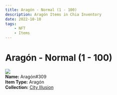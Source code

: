 ```yaml
---
title: Aragón - Normal (1 - 100)
description: Aragón Items in Chia Inventory
date: 2022-10-10
tags:
    - NFT
    - Items
---
```


# Aragón - Normal (1 - 100)
<div class="item_thumbnail">
<img loading="lazy" src="https://n2kddbgesiwma4ojruikkw6jdz2bzb55rvxr2blq3crz2ibxyvkq.arweave.net/bpQxhMSSLMBxyY0QpVvJHnQch72Nbx0FcNijnSA3xVU"><br/>
<div><strong>Name:</strong> Aragón#309</div>
<div><strong>Item Type:</strong> Aragón</div>
<div><strong>Collection:</strong> <a href="https://www.spacescan.io/xch/nft/collection/col1lend2dcn558km4wcwta4xnkfv3xpcmlp9kyt0m909emvfxechlyqdl5ndg">City Illusion</a></div>
</div>

